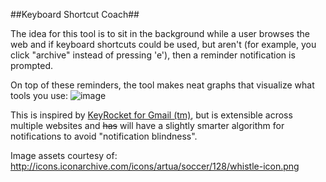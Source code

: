 ##Keyboard Shortcut Coach##

The idea for this tool is to sit in the background while a user browses the web and if keyboard shortcuts could be used, but aren't (for example, you click "archive" instead of pressing 'e'), then a reminder notification is prompted.

On top of these reminders, the tool makes neat graphs that visualize what tools you use:
![image](https://cloud.githubusercontent.com/assets/6819944/4376900/b45bed8a-4349-11e4-8f0b-3367a992ad6b.png)

This is inspired by [KeyRocket for Gmail (tm)](https://chrome.google.com/webstore/detail/keyrocket-for-gmail/dmocchgkijnbjdjkmlglaemjhhdiobbp?hl=en]), but is extensible across multiple websites and ~~has~~ will have a slightly smarter algorithm for notifications to avoid "notification blindness".

Image assets courtesy of:
http://icons.iconarchive.com/icons/artua/soccer/128/whistle-icon.png

